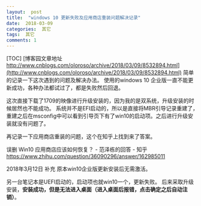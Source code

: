 ```yaml
---
layout:  post
title:  "windows 10 更新失败及应用商店重装问题解决记录"
date:  2018-03-09
categories:  其它
tags:  其它
comments: 1
---
```


[TOC]
[博客园文章地址 http://www.cnblogs.com/oloroso/archive/2018/03/09/8532894.html](http://www.cnblogs.com/oloroso/archive/2018/03/09/8532894.html)
简单的记录一下这次遇到的问题及解决办法。
使用的windows 10 企业版一直不能更新成功，各种办法都试过了，都是失败然后回退。

这次直接下载了1709的映像进行升级安装的，因为我的是双系统，升级安装的时候居然也不能成功。
系统并不是EFI启动的，所以是直接将MBR引导记录重建了，重建之后在msconfig中可以看到引导页下有了win10的启动项。之后进行升级安装就没有问题了。

再记录一下应用商店重装的问题，这个在知乎上找到来了答案。

误删 Win10 应用商店应该如何恢复？ - 范泽栋的回答 - 知乎
https://www.zhihu.com/question/36090296/answer/162985011

2018年3月12日 补充
原本win10企业版更新安装后无需激活。

另一台笔记本是UEFI启动的，启动项也就win10一个，更新失败。
后来采取升级安装，**安装成功，但是无法进入桌面（进入桌面后报错，点击确定之后自动注销）**。